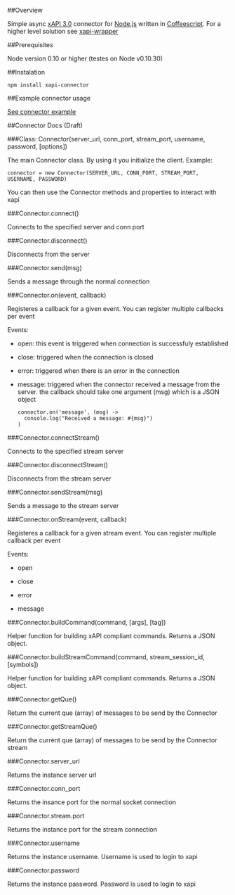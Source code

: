 ##Overview

Simple async [xAPI 3.0](http://developers.xstore.pro/) connector for [Node.js](http://nodejs.org/) written in [Coffeescript](http://coffeescript.org/).
For a higher level solution see [xapi-wrapper](https://github.com/pgorzelany/xapi-wrapper)

##Prerequisites

Node version 0.10 or higher (testes on Node v0.10.30)

##Instalation

`npm install xapi-connector`

##Example connector usage

[See connector example](src/connector-example.litcoffee)

##Connector Docs (Draft)

###Class: Connector(server_url, conn_port, stream_port, username, password, [options])

The main Connector class. By using it you initialize the client. Example:

    connector = new Connector(SERVER_URL, CONN_PORT, STREAM_PORT, USERNAME, PASSWORD)

You can then use the Connector methods and properties to interact with xapi

###Connector.connect()

Connects to the specified server and conn port

###Connector.disconnect()

Disconnects from the server

###Connector.send(msg)

Sends a message through the normal connection

###Connector.on(event, callback)

Registeres a callback for a given event. You can register multiple callbacks per event

Events:
- open: this event is triggered when connection is successfuly established

- close: triggered when the connection is closed

- error: triggered when there is an error in the connection

- message: triggered when the connector received a message from the server. the callback should take one argument (msg) which is a JSON object


      connector.on('message', (msg) ->
        console.log("Received a message: #{msg}")
      )
      

###Connector.connectStream()

Connects to the specified stream server

###Connector.disconnectStream()

Disconnects from the stream server

###Connector.sendStream(msg)

Sends a message to the stream server

###Connector.onStream(event, callback)

Registeres a callback for a given stream event. You can register multiple callback per event

Events:

- open

- close

- error

- message

###Connector.buildCommand(command, [args], [tag])

Helper function for building xAPI compliant commands. Returns a JSON object.

###Connector.buildStreamCommand(command, stream_session_id, [symbols])

Helper function for building xAPI compliant commands. Returns a JSON object.

###Connector.getQue()

Return the current que (array) of messages to be send by the Connector

###Connector.getStreamQue()

Return the current que (array) of messages to be send by the Connector stream

###Connector.server_url

Returns the instance server url

###Connector.conn_port

Returns the insance port for the normal socket connection

###Connector.stream.port

Returns the instance port for the stream connection

###Connector.username

Returns the instance username. Username is used to login to xapi

###Connector.password

Returns the instance password. Password is used to login to xapi
